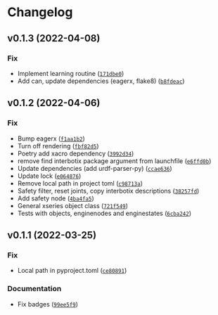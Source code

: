 # Changelog

<!--next-version-placeholder-->

## v0.1.3 (2022-04-08)
### Fix
* Implement learning routine ([`171dbe0`](https://github.com/eager-dev/eagerx_interbotix/commit/171dbe0e70225359a744346270b1ac6841def9f1))
* Add can, update dependencies (eagerx, flake8) ([`b8fdeac`](https://github.com/eager-dev/eagerx_interbotix/commit/b8fdeac69d9d2ca6673f6c76ecbac1eaf67e7861))

## v0.1.2 (2022-04-06)
### Fix
* Bump eagerx ([`f1aa1b2`](https://github.com/eager-dev/eagerx_interbotix/commit/f1aa1b28ace77a0f669d917cc83918cfa2462936))
* Turn off rendering ([`fbf82d5`](https://github.com/eager-dev/eagerx_interbotix/commit/fbf82d56a6774519f70bcc3eb854465f1becbd10))
* Poetry add xacro dependency ([`3992d34`](https://github.com/eager-dev/eagerx_interbotix/commit/3992d34e77396bedb45ab461363c4f30c7083893))
*  remove find interbotix package argument from launchfile ([`e6ffd0b`](https://github.com/eager-dev/eagerx_interbotix/commit/e6ffd0bbc0fdd666d1e617d835e2b2cd398ac365))
* Update dependencies (add urdf-parser-py) ([`ccae636`](https://github.com/eager-dev/eagerx_interbotix/commit/ccae636be67190bf8db5f6d67d37804cbae018b4))
* Update lock ([`e064876`](https://github.com/eager-dev/eagerx_interbotix/commit/e0648763921146d3ce7ce7ea8c4455c0638c190e))
* Remove local path in project toml ([`c98713a`](https://github.com/eager-dev/eagerx_interbotix/commit/c98713ad97b1857289dd9baf6ff51489e3b1d565))
* Safety filter, reset joints, copy interbotix descriptions ([`38257fd`](https://github.com/eager-dev/eagerx_interbotix/commit/38257fde3ea6e9d1fe66e8dd7739c1dd68916617))
* Add safety node ([`4ba4fa5`](https://github.com/eager-dev/eagerx_interbotix/commit/4ba4fa586d877915824b21644b794276a5fe6f0e))
* General xseries object class ([`721f549`](https://github.com/eager-dev/eagerx_interbotix/commit/721f5492e56eec9f74f7f136854893d5bfc9ff36))
* Tests with objects, enginenodes and enginestates  ([`6cba242`](https://github.com/eager-dev/eagerx_interbotix/commit/6cba2426c4c131418c97bcf72498be9d85136fe2))

## v0.1.1 (2022-03-25)
### Fix
* Local path in pyproject.toml ([`ce80891`](https://github.com/eager-dev/eagerx_interbotix/commit/ce80891bfdc661c4e95eb4eb35ee62c719b2df1f))

### Documentation
* Fix badges ([`99ee5f9`](https://github.com/eager-dev/eagerx_interbotix/commit/99ee5f9b5f2e4ecbd4a2307804c14222e1a6b9d4))
